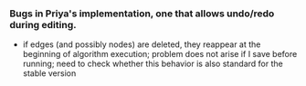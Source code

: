 ### Bugs in Priya's implementation, one that allows undo/redo during editing.

- if edges (and possibly nodes) are deleted, they reappear at the beginning of algorithm execution; problem does not arise if I save before running; need to check whether this behavior is also standard for the stable version


